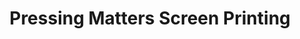 ---
title: "Pressing Matters Screen Printing"
url: /burnaby/pressing-matters-screen-printing/
shop: Kleidung
---
